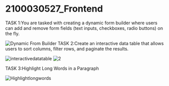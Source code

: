 # 2100030527_Frontend
TASK 1:You are tasked with creating a dynamic form builder where users can add and remove form fields (text inputs, checkboxes, radio buttons) on the fly.

![Dynamic From Builder ](https://github.com/Vijayalakshmi07/2100030527_Frontend/assets/108816048/a337792a-1d14-4e11-8d79-8d7cf69b6398)
TASK 2:Create an interactive data table that allows users to sort columns, filter rows, and paginate the results. 

![interactivedatatable](https://github.com/Vijayalakshmi07/2100030527_Frontend/assets/108816048/e656c376-d125-47a4-a564-92421591eb39)
![2](https://github.com/Vijayalakshmi07/2100030527_Frontend/assets/108816048/00695aa1-0bd3-4311-a0cf-1b8256b4ffe5)

TASK 3:Highlight Long Words in a Paragraph

![Highlightlongwords](https://github.com/Vijayalakshmi07/2100030527_Frontend/assets/108816048/95a94bf4-9772-4794-8501-19a56b42e58c)
